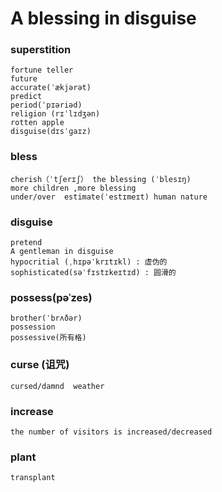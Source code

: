 # A blessing in disguise

### superstition
```
fortune teller
future  
accurate(ˈækjərət)
predict
period(ˈpɪəriəd)
religion (rɪˈlɪdʒən)
rotten apple
disguise(dɪsˈɡaɪz)
```

### bless
```
cherish（ˈtʃerɪʃ） the blessing (ˈblesɪŋ)
more children ,more blessing
under/over  estimate(ˈestɪmeɪt) human nature
```

### disguise
```
pretend
A gentleman in disguise
hypocritial (ˌhɪpəˈkrɪtɪkl) : 虚伪的
sophisticated(səˈfɪstɪkeɪtɪd) : 圆滑的
```

### possess(pəˈzes)
```
brother(ˈbrʌðər)
possession
possessive(所有格)
```

### curse (诅咒)
```
cursed/damnd  weather 
```

### increase
```
the number of visitors is increased/decreased
```

### plant
```
transplant 
```